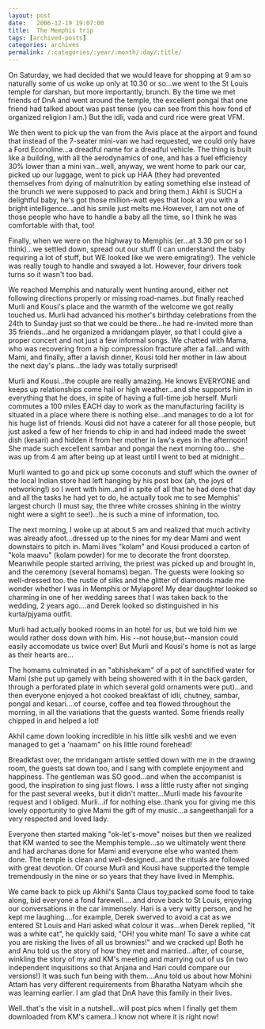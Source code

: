 ```yaml
---
layout: post
date:	2006-12-19 19:07:00
title:  The Memphis trip
tags: [archived-posts]
categories: archives
permalink: /:categories/:year/:month/:day/:title/
---
```

On Saturday, we had decided that we would leave for shopping at 9 am so naturally some of us woke up only at 10.30 or so...we went to the St Louis temple for darshan, but more importantly, brunch. By the time we met friends of DnA and went around the temple, the  excellent pongal that one friend had talked about was past tense (you can see from this how fond of organized religion I am.) But the idli, vada and curd rice were great VFM. 

<lj-cut text="details of the trip here">

We then went to pick up the van from the Avis place at the airport and found that instead of the 7-seater mini-van we had requested, we could only have a Ford Econoline...a dreadful name for a dreadful vehicle. The thing is built like a building, with all the aerodynamics of one, and has a fuel efficiency 30% lower than a mini van...well, anyway, we went home to park our car, picked up our luggage, went to pick up HAA (they had prevented themselves from dying of malnutrition by eating something else instead of the brunch we were supposed to pack and bring them.) Akhil is SUCH a delightful baby, he's got those million-watt eyes that look at you with a bright intelligence...and his smile just melts me.However, I am not one of those people who have to handle a baby all the time, so I think he was comfortable with that, too!

Finally, when we were on the highway to Memphis (er...at 3.30 pm or so I think)...we settled down, spread out our stuff (I can understand the baby requiring a lot of stuff, but WE looked like we were emigrating!). The vehicle was really tough to handle and swayed a lot. However, four drivers took turns so it wasn't too bad.

We reached Memphis and naturally went hunting around, either not following directions properly or missing road-names..but finally reached Murli and Kousi's place and the warmth of the welcome we got really touched us. Murli had advanced his mother's birthday celebrations from the 24th to Sunday just so that we could be there...he had re-invited more than 35 friends...and he organized a mridangam player, so that I could give a proper concert and not just a few informal songs. We chatted with Mama, who was recovering from a hip compression fracture after a fall...and with Mami, and finally, after a lavish dinner, Kousi told her mother in law about the next day's plans...the lady was totally surprised!

Murli and Kousi...the couple are really amazing. He knows EVERYONE and keeps up relationships come hail or high weather...and she supports him in everything that he does, in spite of having a full-time job herself. Murli commutes a 100 miles EACH day to work as the manufacturing facility is situated in a place where there is nothing else...and manages to do a lot for his huge list of friends. Kousi did not have a caterer for all those people, but just asked a few of her friends to chip in and had indeed made the sweet dish (kesari) and hidden it from her mother in law's eyes in the afternoon! She made such excellent sambar and pongal the next morning too... she was up from 4 am after being up at least until I went to bed at midnight...

Murli wanted to go and pick up some coconuts and stuff which the owner of the local Indian store had left hanging by his post box (ah, the joys of networking!) so I went with him..and in spite of all that he had done that day and all the tasks he had yet to do, he actually took me to see Memphis' largest church (I must say, the three white crosses shining in the wintry night were a sight to see!)...he is such a mine of information, too.

The next morning, I woke up at about 5 am and realized that much activity was already afoot...dressed up to the nines for my dear Mami and went downstairs to pitch in. Mami lives "kolam" and Kousi produced a carton of "kola maavu" (kolam powder) for me to decorate the front doorstep. Meanwhile people started arriving, the priest was picked up and brought in, and the ceremony (several homams) began. The guests were looking so well-dressed too. the rustle of silks and the glitter of diamonds made me wonder whether I was in Memphis or Mylapore! My dear daughter looked so charming in one of her wedding sarees that I was taken back to the wedding, 2 years ago....and Derek looked so distinguished in his kurta/pjyama outfit.

Murli had actually booked rooms in an hotel for us, but we told him we would rather doss down with him. His --not house,but--mansion could easily accomodate us twice over! But Murli and Kousi's home is not as large as their hearts are...

The homams culminated in an "abhishekam" of a pot of sanctified water for Mami (she put up gamely with being showered with it in the back garden, through a perforated plate in which several gold ornaments were put)...and then everyone enjoyed a hot cooked breakfast of idli, chutney, sambar, pongal and kesari....of course, coffee and tea flowed throughout the morning, in all the variations that the guests wanted. Some friends really chipped in and helped a lot!

Akhil came down looking incredible in his little silk veshti and we even managed to get a 'naamam" on his little round forehead!

Breadkfast over, the mridangam artiste settled down with me in the drawing room, the guests sat down too, and I sang with complete enjoyment and happiness. The gentleman was SO good...and when the accompanist is good, the inspiration to sing just flows. I *wss* a little rusty after not singing for the past several weeks, but it didn't matter...Murli made his favourite request and I obliged. Murli...if for nothing else..thank you for giving me this lovely opportunity to give Mami the gift of my music...a sangeethanjali for a very respected and loved lady.

Everyone then started making "ok-let's-move" noises  but then we realized that KM wanted to see the Memphis temple...so we ultimately went there and had archanas done for Mami and everyone else who wanted them done. The temple is clean and well-designed...and the rituals are followed with great devotion. Of course Murli and Kousi have supported the temple tremendously in the nine or so years that they have lived in Memphis.

We came back to pick up Akhil's Santa Claus toy,packed some food to take along, bid everyone a fond farewell.... and drove back to St Louis, enjoying our conversations in the car immensely. Hari is a very witty person, and he kept me laughing....for example, Derek swerved to avoid a cat as we entered St Louis and Hari asked what colour it was...when Derek replied, "It was a white cat", he quickly said, "OH! you white man! To save a white cat you are risking the lives of all us brownies!" and we cracked up!  Both he and Anu told us the story of how they met and married...after, of course, winkling the story of my and KM's meeting and marrying out of us (in two independent inquisitions so that Anjana and Hari could compare our versions!) It was such fun being with them....Anu told us about how Mohini Attam has very different requirements from Bharatha Natyam whcih she was learning earlier. I am glad that DnA have this family in their lives.

</lj-cut>

Well..that's the visit in a nutshell...will post pics when I finally get them downloaded from KM's camera..I know not where it is right now!
